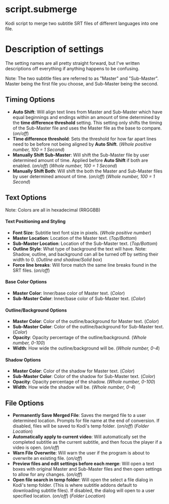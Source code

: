 # script.submerge
Kodi script to merge two subtitle SRT files of different languages into one file.

# Description of settings
The setting names are all pretty straight forward, but I've written descriptions off everything if anything happens to be confusing.

Note: The two subtitle files are referred to as "Master" and "Sub-Master". Master being the first file you choose, and Sub-Master being the second.
## Timing Options
- **Auto Shift**: Will align text lines from Master and Sub-Master which have equal beginnings and endings within an amount of time determined by the **time difference threshold** setting. This setting only shifts the timing of the Sub-Master file and uses the Master file as the base to compare. (*on/off*)
- **Time difference threshold**: Sets the threshold for how far apart lines need to be before not being aligned by **Auto Shift**. (*Whole positive number, 100 = 1 Second*)
- **Manually Shift Sub-Master**: Will shift the Sub-Master file by user determined amount of time. Applied before **Auto Shift** if both are enabled. (*on/off*) (*Whole number, 100 = 1 Second*)
- **Manually Shift Both**: Will shift the both the Master and Sub-Master files by user determined amount of time. (*on/off*) (*Whole number, 100 = 1 Second*)
## Text Options
Note: Colors are all in hexadecimal (RRGGBB)
#### Text Positioning and Styling
- **Font Size**: Subtitle text font size in pixels. (*Whole positive number*)
- **Master Location**: Location of the Master text. (*Top/Bottom*)
- **Sub-Master Location**: Location of the Sub-Master text. (*Top/Bottom*)
- **Outline Style**: What type of background the text will have. Note: Shadow, outline, and background can all be turned off by setting their width to 0. (*Outline and shadow/Solid box*)
- **Force line breaks**: Will force match the same line breaks found in the SRT files. (*on/off*)
#### Base Color Options
- **Master Color**: Inner/base color of Master text. (*Color*)
- **Sub-Master Color**: Inner/base color of Sub-Master text. (*Color*)
#### Outline/Background Options
- **Master Color**: Color of the outline/background for Master text. (*Color*)
- **Sub-Master Color**: Color of the outline/background for Sub-Master text. (*Color*)
- **Opacity**: Opacity percentage of the outline/background. (*Whole number, 0-100*)
- **Width**: How wide the outline/background will be. (*Whole number, 0-4*)
#### Shadow Options
- **Master Color**: Color of the shadow for Master text. (*Color*)
- **Sub-Master Color**: Color of the shadow for Sub-Master text. (*Color*)
- **Opacity**: Opacity percentage of the shadow. (*Whole number, 0-100*)
- **Width**: How wide the shadow will be. (*Whole number, 0-4*)
## File Options
- **Permanently Save Merged File**: Saves the merged file to a user determined location. Prompts for file name at the end of conversion. If disabled, files will be saved to Kodi's temp folder. (*on/off*) (*Folder Location*)
- **Automatically apply to current video**: Will automatically set the completed subtitle as the current subtitle, and then focus the player if a video is open. (*on/off*)
- **Warn File Overwrite**: Will warn the user if the program is about to overwrite an existing file. (*on/off*)
- **Preview files and edit settings before each merge**: Will open a text boxes with original Master and Sub-Master files and then open settings to allow for any changes. (*on/off*)
- **Open file search in temp folder**: Will open the select a file dialog in Kodi's temp folder. (This is where subtitle addons default to downloading subtitle files). If disabled, the dialog will open to a user specified location. (*on/off*) (*Folder Location*)
